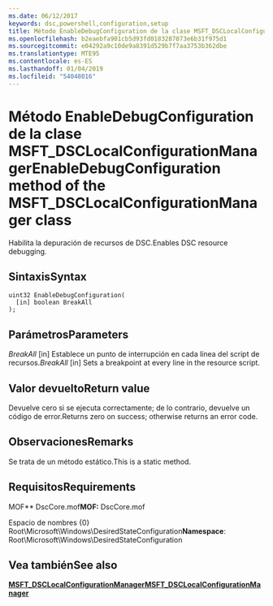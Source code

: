 ```yaml
---
ms.date: 06/12/2017
keywords: dsc,powershell,configuration,setup
title: Método EnableDebugConfiguration de la clase MSFT_DSCLocalConfigurationManager
ms.openlocfilehash: b2eaebfa901cb5d93fd0183287073e6b31f975d1
ms.sourcegitcommit: e04292a9c10de9a8391d529b7f7aa3753b362dbe
ms.translationtype: MTE95
ms.contentlocale: es-ES
ms.lasthandoff: 01/04/2019
ms.locfileid: "54048016"
---
```

# <a name="enabledebugconfiguration-method-of-the-msftdsclocalconfigurationmanager-class"></a><span data-ttu-id="d2348-103">Método EnableDebugConfiguration de la clase MSFT_DSCLocalConfigurationManager</span><span class="sxs-lookup"><span data-stu-id="d2348-103">EnableDebugConfiguration method of the MSFT_DSCLocalConfigurationManager class</span></span>

<span data-ttu-id="d2348-104">Habilita la depuración de recursos de DSC.</span><span class="sxs-lookup"><span data-stu-id="d2348-104">Enables DSC resource debugging.</span></span>

## <a name="syntax"></a><span data-ttu-id="d2348-105">Sintaxis</span><span class="sxs-lookup"><span data-stu-id="d2348-105">Syntax</span></span>

```mof
uint32 EnableDebugConfiguration(
  [in] boolean BreakAll
);
```

## <a name="parameters"></a><span data-ttu-id="d2348-106">Parámetros</span><span class="sxs-lookup"><span data-stu-id="d2348-106">Parameters</span></span>

<span data-ttu-id="d2348-107">*BreakAll* \[in\] Establece un punto de interrupción en cada línea del script de recursos.</span><span class="sxs-lookup"><span data-stu-id="d2348-107">*BreakAll* \[in\] Sets a breakpoint at every line in the resource script.</span></span>

## <a name="return-value"></a><span data-ttu-id="d2348-108">Valor devuelto</span><span class="sxs-lookup"><span data-stu-id="d2348-108">Return value</span></span>

<span data-ttu-id="d2348-109">Devuelve cero si se ejecuta correctamente; de lo contrario, devuelve un código de error.</span><span class="sxs-lookup"><span data-stu-id="d2348-109">Returns zero on success; otherwise returns an error code.</span></span>

## <a name="remarks"></a><span data-ttu-id="d2348-110">Observaciones</span><span class="sxs-lookup"><span data-stu-id="d2348-110">Remarks</span></span>

<span data-ttu-id="d2348-111">Se trata de un método estático.</span><span class="sxs-lookup"><span data-stu-id="d2348-111">This is a static method.</span></span>

## <a name="requirements"></a><span data-ttu-id="d2348-112">Requisitos</span><span class="sxs-lookup"><span data-stu-id="d2348-112">Requirements</span></span>

<span data-ttu-id="d2348-113">MOF\*\* DscCore.mof</span><span class="sxs-lookup"><span data-stu-id="d2348-113">**MOF:** DscCore.mof</span></span>

<span data-ttu-id="d2348-114">Espacio de nombres {0} Root\Microsoft\Windows\DesiredStateConfiguration</span><span class="sxs-lookup"><span data-stu-id="d2348-114">**Namespace**: Root\Microsoft\Windows\DesiredStateConfiguration</span></span>

## <a name="see-also"></a><span data-ttu-id="d2348-115">Vea también</span><span class="sxs-lookup"><span data-stu-id="d2348-115">See also</span></span>

[<span data-ttu-id="d2348-116">**MSFT_DSCLocalConfigurationManager**</span><span class="sxs-lookup"><span data-stu-id="d2348-116">**MSFT_DSCLocalConfigurationManager**</span></span>](msft-dsclocalconfigurationmanager.md)